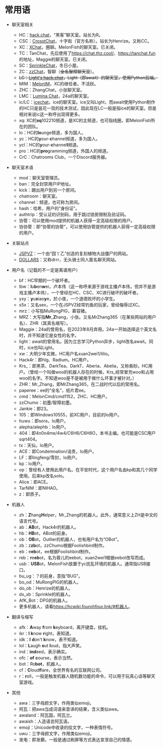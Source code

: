 # 常用语

- 聊天室相关
  - HC：[hack.chat](https://hack.chat/)，“黑客”聊天室。站长为R。
  - CSC：[CrosstChat](https://crosst.chat/)，十字街（官方名称）。站长为Henrize。又称CC。
  - XC：[XChat](https://xq.kzw.ink/)，圈聊。MelonFish的聊天室。已关闭。
  - TC：TanChat，先后使用了<https://chat.thz.cool/>、<https://tanchat.fun>的地址，Maggie的聊天室。已关闭。
  - SC：[SprinkleChat](https://chat.spr233.eu.org/)，冬日小屋。
  - ZC：[zzChat](https://zzchat.eu.org/)，智聊（~~全名智障聊天室~~）。
  - ~~LC：[Light's hack.chat](http://43.142.118.149:6059/)，Light（即await）的聊天室，使用Python后端。~~
  - MIM：[MelonIM](https://melonim.kzw.ink/)，XC的继任者。不活跃。
  - ZHC：ZhangChat，小张聊天室。
  - LMC：[Lumina Chat](https://lumina.chat)，24a的聊天室。
  - ic/LC：[icechat](https://chat.light.gs)，ice的聊天室。ice又叫Light，而await使用Python制作的HC只是昙花一现的技术测试，因此现在LC一般是指ice的聊天室。但是相对来说ic这一称呼出现得更多。
  - xq: XC的**xq**102210频道，是XC的主频道，也可指线圈，即MelonFish所在的团队。
  - lo：HC的**lo**unge频道，多为国人。
  - yc：HC的**y**our-**c**hannel频道，多为国人。
  - ycl：HC的**y**our-**c**hannel**l**频道。
  - pro：HC的**pro**gramming频道，外国人的频道。
  - CrC：Chatrooms Club，一个Discord服务器。

- 聊天室术语
  - mod：聊天室管理员。
  - ban：完全封禁用户IP地址。
  - kick：踢出用户到另一个房间。
  - chatroom：聊天室。
  - channel：频道，也可称为房间。
  - hash：哈希，用户的“身份证”。
  - authtrip：受认证的识别码，用于跳过锁房限制及验证码。
  - 协管：可以使用mod提供的机器人获得一定高级权限的用户。
  - 协协管：即“协管的协管”，可以使用协管提供的机器人获得一定高级权限的用户。

- 关联站点
  - [JSPVZ](http://lonelystar.org/plantsvszombies.htm)：一个由“囧丫乙”创造的复刻植物大战僵尸的网站。
  - [DOLLARS](https://drrr.com/)：又称drrr，无头骑士同人匿名聊天网站。

- 用户名（记载的不一定是离谱用户）
  - bf：HC早期的一个破坏者。
  - lbw：**l**u**b**en**w**ei，卢本伟（这一称呼来源于游戏主播卢本伟，但并不是游戏主播卢本伟），一个曾经在HC、CSC、XC进行破坏的破坏者。
  - yxy：**y**u**x**iao**y**e，於小夜，一个道德败坏的小学生。
  - s5x：又名sex，一个在JSPVZ经常钓鱼的玩家，曾经侮辱过XC。
  - mrz：小写指MuRongPIG，慕容猪。
  - MRZ：大写指**Mr**\_**Z**hang，小张。又名MrZhang365（在某些网站的用户名）、ZHR（其真名缩写）。
  - Maggie：24a的曾用名，在2023年8月弃用。24a一开始选择这个英文名时，并不知道它是女性的名字。
  - light：await的曾用名。因为立志学习Python异步，light改名await。同时，ice也叫Light。
  - xw：大明少年玄微，HC用户名xuan2wei1/lilio。
  - Hack4r：即hlg、Radium。HC用户。
  - Krs\_：即黑茶、DarkTea、DarkT、Aberia、Abelia，又称紫砂。HC用户。（曾经一个叫做woo的机器人存在的时候，Krs\_经常冒充woo和占用woo的名字。不知道woo是不是被用于做什么坏事才被针对。）
  - ZHR：Mr\_Zhang，即MrZhang365，在二战时代以后的常用名。
  - paperee：ee的“全名”，纸片君ee。
  - cmd：MelonCmd/cmd1152，ZHC、HC用户。
  - zzChumo：初墨/智障初墨。
  - Jankie：即23。
  - 105：即Windows10555，前XC用户，目前的lo用户。
  - huwu：即sora，lo用户。
  - alepha/alephb：lo用户。
  - 404：即4n0n4me/4w4/C6H6/C6H6O，本书主编。也可能是CSC用户sqrt404。
  - tx：天仙，lo用户。
  - ACE：即Condemnation/诘责，lo用户。
  - LF：即lingfeng/霗封，lo用户。
  - kp：lo用户。
  - op：曾经有人使用此用户名。在平安时代，这个用户名由kp和其几个同学使用。后来kp改名solo。
  - Alice：即ACE。
  - TarNIM：即NIHAO。
  - z：即质子。

- 机器人
  - zh：**Z**hang**H**elper，Mr\_Zhang的机器人。此外，通常意义上ZH是中文的语言代号。
  - ab：**AB**ot，Hack4r的机器人。
  - hb：**HB**ot，ABot的前身。
  - ob：**OB**ot，Outlier的机器人，也有用户名为“OBot”。
  - zb：z**zb**ot，zzChumo根据Foolishbird制作。
  - eb：e**eb**ot，ee根据Foolishbird制作。
  - reb：**r**e**eb**ot，名为蓉儿的eebot，xuan2wei1根据eebot改写而成。
  - usb：**USB**ot，MelonFish放置于yc扰乱环境的机器人。通常指USB接口。
  - bu_ug：？的前身，意指“BUG”。
  - bo_od：MuRongPIG的机器人。
  - do_ob：Henrize的机器人。
  - dx_xb：Sprinkle的机器人。
  - AfK_Bot：DPG的机器人。
  - 更多机器人，请看<https://hcwiki.fourohfour.link/#机器人>。

- 翻译与缩写
  - afk：**A**way **f**rom **k**eyboard，离开键盘，挂机。
  - ikr：**I** **k**now **r**ight，表知道。
  - idk：**I** **d**on't **k**now，表不知道。
  - lol：**L**augh **o**ut **l**oud，指大声笑。
  - ind：**ind**eed，表示确实。
  - ofc：**of** **c**ourse，表示当然。
  - bot：Ro**bot**，机器人。
  - cf：**C**loud**f**lare，全世界有名的互联网公司。
  - r：**r**oll，一般是触发机器人随机数功能的命令，可以用于玩真心话等聊天室游戏。

- 其他
  - awa：三字母颜文字，作用类似emoji。
  - 阿瓦：把awa当成词语来音译的结果，含义类似awa。
  - awaland：阿瓦国，阿瓦兰。
  - awaish：人造语言阿瓦语。
  - emoji：Unicode中收录的绘文字，一种表情符号。
  - uwu：三字母颜文字，作用类似emoji。
  - 发电：即发癫，一般是通过刷屏等方式表达宣泄自己的情感。

